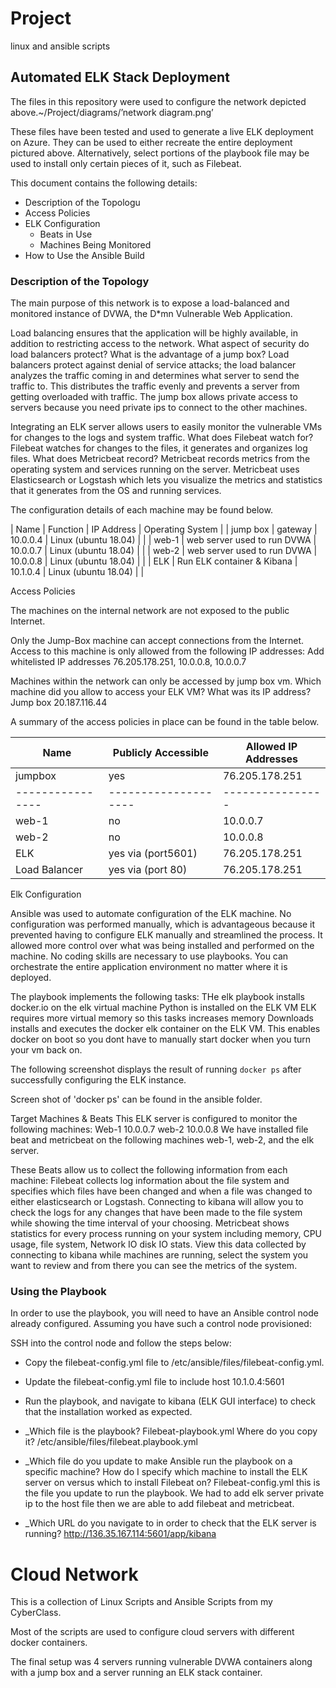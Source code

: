 # Project
linux and ansible scripts
## Automated ELK Stack Deployment

The files in this repository were used to configure the network depicted above.~/Project/diagrams/’network diagram.png’



These files have been tested and used to generate a live ELK deployment on Azure. They can be used to either recreate the entire deployment pictured above. Alternatively, select portions of the playbook file may be used to install only certain pieces of it, such as Filebeat.



This document contains the following details:
- Description of the Topologu
- Access Policies
- ELK Configuration
  - Beats in Use
  - Machines Being Monitored
- How to Use the Ansible Build


### Description of the Topology


The main purpose of this network is to expose a load-balanced and monitored instance of DVWA, the D*mn Vulnerable Web Application.

Load balancing ensures that the application will be highly available, in addition to restricting access to the network.
What aspect of security do load balancers protect? What is the advantage of a jump box? Load balancers protect against denial of service attacks; the load balancer analyzes the traffic coming in and determines what server to send the traffic to. This distributes the traffic evenly and prevents a server from getting overloaded with traffic. The jump box allows private access to servers because you need private ips to connect to the other machines.

Integrating an ELK server allows users to easily monitor the vulnerable VMs for changes to the logs and system traffic.
What does Filebeat watch for? Filebeat watches for changes to the files, it generates and organizes log files. 
What does Metricbeat record? Metricbeat records metrics from the operating system and services running on the server. Metricbeat uses Elasticsearch or Logstash which lets you visualize the metrics and statistics that it generates from the OS and running services.

The configuration details of each machine may be found below.

| Name 	| Function | IP Address | Operating System |
| jump box | gateway                     | 10.0.0.4 | Linux (ubuntu 18.04) |   |
| web-1    | web server used to run DVWA | 10.0.0.7 | Linux (ubuntu 18.04) |   |
| web-2    | web server used to run DVWA | 10.0.0.8 | Linux (ubuntu 18.04) |   | 
| ELK      | Run ELK container & Kibana  | 10.1.0.4 | Linux (ubuntu 18.04) |   |


Access Policies

The machines on the internal network are not exposed to the public Internet.

Only the Jump-Box machine can accept connections from the Internet. Access to this machine is only allowed from the following IP addresses:
Add whitelisted IP addresses 76.205.178.251, 10.0.0.8, 10.0.0.7

Machines within the network can only be accessed by jump box vm.
Which machine did you allow to access your ELK VM? What was its IP address? Jump box 20.187.116.44

A summary of the access policies in place can be found in the table below.

| Name 	| Publicly Accessible | Allowed IP Addresses |
|----------|---------------------|----------------------|
| jumpbox        | yes                | 76.205.178.251 |
|----------------|--------------------|----------------|
| web-1          | no                 | 10.0.0.7       |
| web-2          | no                 | 10.0.0.8       |
| ELK            | yes via (port5601) | 76.205.178.251 |
| Load Balancer  | yes via (port 80)  | 76.205.178.251 |


Elk Configuration

Ansible was used to automate configuration of the ELK machine. No configuration was performed manually, which is advantageous because it prevented having to configure ELK manually and streamlined the process. It allowed more control over what was being installed and performed on the machine. No coding skills are necessary to use playbooks. You can orchestrate the entire application environment no matter where it is deployed.

The playbook implements the following tasks:
THe elk playbook installs docker.io on the elk virtual machine
Python is installed on the ELK VM
ELK requires more virtual memory so this tasks increases memory
Downloads installs and executes the docker elk container on the ELK VM.
This enables docker on boot so you dont have to manually start docker when you turn your vm back on.

The following screenshot displays the result of running `docker ps` after successfully configuring the ELK instance.

Screen shot of 'docker ps' can be found in the ansible folder.

Target Machines & Beats
This ELK server is configured to monitor the following machines:
Web-1 10.0.0.7
web-2 10.0.0.8
We have installed file beat and metricbeat on the following machines web-1, web-2, and the elk server.

These Beats allow us to collect the following information from each machine:
Filebeat collects log information about the file system and specifies which files have been changed and when a file was changed to either elasticsearch or Logstash. Connecting to kibana will allow you to check the logs for any changes that have been made to the file system while showing the time interval of your choosing. Metricbeat shows statistics for every process running on your system including memory, CPU usage, file system, Network IO disk IO stats. View this data collected by connecting to kibana while machines are running, select the system you want to review and from there you can see the metrics of the system.

### Using the Playbook
In order to use the playbook, you will need to have an Ansible control node already configured. Assuming you have such a control node provisioned:

SSH into the control node and follow the steps below:
- Copy the filebeat-config.yml file to /etc/ansible/files/filebeat-config.yml.
- Update the filebeat-config.yml file to include host 10.1.0.4:5601
- Run the playbook, and navigate to kibana (ELK GUI interface) to check that the installation worked as expected.

- _Which file is the playbook? Filebeat-playbook.yml Where do you copy it? /etc/ansible/files/filebeat.playbook.yml
- _Which file do you update to make Ansible run the playbook on a specific machine? How do I specify which machine to install the ELK server on versus which to install Filebeat on? Filebeat-config.yml this is the file you update to run the playbook. We had to add elk server private ip to the host file then we are able to add filebeat and metricbeat.
- _Which URL do you navigate to in order to check that the ELK server is running? http://136.35.167.114:5601/app/kibana

# Cloud Network
This is a collection of Linux Scripts and Ansible Scripts from my CyberClass.

Most of the scripts are used to configure cloud servers with different docker containers.

The final setup was 4 servers running vulnerable DVWA containers along with a jump box and a server running an ELK stack container.
